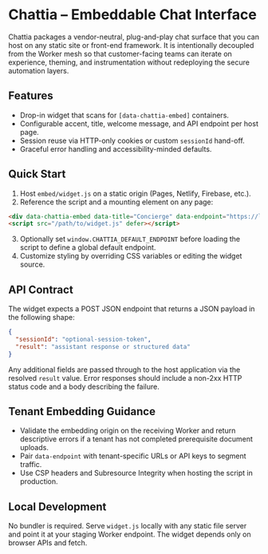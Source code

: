 # Chattia – Embeddable Chat Interface

Chattia packages a vendor-neutral, plug-and-play chat surface that you can host on
any static site or front-end framework. It is intentionally decoupled from the
Worker mesh so that customer-facing teams can iterate on experience, theming,
and instrumentation without redeploying the secure automation layers.

## Features
- Drop-in widget that scans for `[data-chattia-embed]` containers.
- Configurable accent, title, welcome message, and API endpoint per host page.
- Session reuse via HTTP-only cookies or custom `sessionId` hand-off.
- Graceful error handling and accessibility-minded defaults.

## Quick Start
1. Host `embed/widget.js` on a static origin (Pages, Netlify, Firebase, etc.).
2. Reference the script and a mounting element on any page:

```html
<div data-chattia-embed data-title="Concierge" data-endpoint="https://layer1.example.com/chat"></div>
<script src="/path/to/widget.js" defer></script>
```

3. Optionally set `window.CHATTIA_DEFAULT_ENDPOINT` before loading the script to
define a global default endpoint.
4. Customize styling by overriding CSS variables or editing the widget source.

## API Contract
The widget expects a POST JSON endpoint that returns a JSON payload in the
following shape:

```json
{
  "sessionId": "optional-session-token",
  "result": "assistant response or structured data"
}
```

Any additional fields are passed through to the host application via the
resolved `result` value. Error responses should include a non-2xx HTTP status
code and a body describing the failure.

## Tenant Embedding Guidance
- Validate the embedding origin on the receiving Worker and return descriptive
  errors if a tenant has not completed prerequisite document uploads.
- Pair `data-endpoint` with tenant-specific URLs or API keys to segment traffic.
- Use CSP headers and Subresource Integrity when hosting the script in
  production.

## Local Development
No bundler is required. Serve `widget.js` locally with any static file server
and point it at your staging Worker endpoint. The widget depends only on browser
APIs and fetch.
